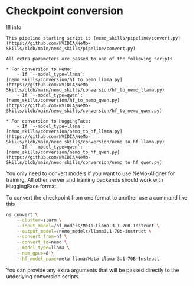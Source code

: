 # Checkpoint conversion

!!! info

    This pipeline starting script is [nemo_skills/pipeline/convert.py](https://github.com/NVIDIA/NeMo-Skills/blob/main/nemo_skills/pipeline/convert.py)

    All extra parameters are passed to one of the following scripts

    * For conversion to NeMo:
        - If `--model_type=llama`: [nemo_skills/conversion/hf_to_nemo_llama.py](https://github.com/NVIDIA/NeMo-Skills/blob/main/nemo_skills/conversion/hf_to_nemo_llama.py)
        - If `--model_type=qwen`: [nemo_skills/conversion/hf_to_nemo_qwen.py](https://github.com/NVIDIA/NeMo-Skills/blob/main/nemo_skills/conversion/hf_to_nemo_qwen.py)

    * For conversion to HuggingFace:
        - If `--model_type=llama`: [nemo_skills/conversion/nemo_to_hf_llama.py](https://github.com/NVIDIA/NeMo-Skills/blob/main/nemo_skills/conversion/nemo_to_hf_llama.py)
        - If `--model_type=qwen`: [nemo_skills/conversion/nemo_to_hf_qwen.py](https://github.com/NVIDIA/NeMo-Skills/blob/main/nemo_skills/conversion/nemo_to_hf_qwen.py)


You only need to convert models if you want to use NeMo-Aligner for training. All other server and training backends
should work with HuggingFace format.

To convert the checkpoint from one format to another use a command like this

```bash
ns convert \
    --cluster=slurm \
    --input_model=/hf_models/Meta-Llama-3.1-70B-Instruct \
    --output_model=/nemo_models/llama3.1-70b-instruct \
    --convert_from=hf \
    --convert_to=nemo \
    --model_type=llama \
    --num_gpus=8 \
    --hf_model_name=meta-llama/Meta-Llama-3.1-70B-Instruct
```

You can provide any extra arguments that will be passed directly to the underlying conversion scripts.

